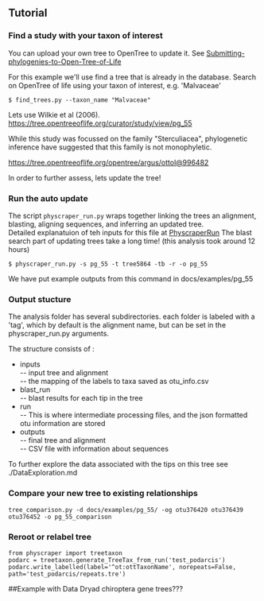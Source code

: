 ## Tutorial

### Find a study with your taxon of interest


You can upload your own tree to OpenTree to update it.
See [Submitting-phylogenies-to-Open-Tree-of-Life](https://github.com/OpenTreeOfLife/opentree/wiki/Submitting-phylogenies-to-Open-Tree-of-Life)


For this example we'll use find a tree that is already in the database.
Search on OpenTree of life using your taxon of interest, e.g. 'Malvaceae'

    $ find_trees.py --taxon_name "Malvaceae"


Lets use Wilkie et al (2006). https://tree.opentreeoflife.org/curator/study/view/pg_55

While this study was focussed on the family "Sterculiacea", 
phylogenetic inference have suggested that this family is not monophyletic.

https://tree.opentreeoflife.org/opentree/argus/ottol@996482

In order to further assess, lets update the tree!


### Run the auto update


The script `physcraper_run.py` wraps together linking the trees an alignment, blasting, aligning sequences, and 
inferring an updated tree.  
Detailed explanatuion of teh inputs for this file at [PhyscraperRun](./PhyscraperRun.md)
The blast search part of updating trees take a long time! (this analysis took around 12 hours)


    $ physcraper_run.py -s pg_55 -t tree5864 -tb -r -o pg_55


We have put example outputs from this command in docs/examples/pg_55

### Output stucture

The analysis folder has several subdirectories.
each folder is labeled with a 'tag', which by default is the alignment name, but can be set in the physcraper_run.py arguments.

The structure consists of :

-  inputs  
        -- input tree and alignment  
        -- the mapping of the labels to taxa saved as otu_info.csv
-  blast_run  
    -- blast results for each tip in the tree
-  run  
   -- This is where intermediate processing files, and the json formatted otu information are stored
- outputs  
   -- final tree and alignment  
   -- CSV file with information about sequences



To further explore the data associated with the tips on this tree see ./DataExploration.md 



### Compare your new tree to existing relationships

    tree_comparison.py -d docs/examples/pg_55/ -og otu376420 otu376439 otu376452 -o pg_55_comparison



### Reroot or relabel tree

    from physcraper import treetaxon
    podarc = treetaxon.generate_TreeTax_from_run('test_podarcis')
    podarc.write_labelled(label='^ot:ottTaxonName', norepeats=False, path='test_podarcis/repeats.tre')



##Example with Data Dryad chiroptera gene trees???
